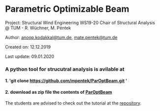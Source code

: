 
# Parametric Optimizable Beam

Project: Structural Wind Engineering WS19-20 
        Chair of Structural Analysis @ TUM - R. Wüchner, M. Péntek
        
Author: anoop.kodakkal@tum.de, mate.pentek@tum.de

Created on:  12.12.2019

Last update: 09.01.2020

### A python tool for strucutral analysis is avilable at 

#### 1.  'git clone https://github.com/mpentek/ParOptBeam.git '

#### 2.  download as zip file the contents of [ParOptBeam](https://github.com/mpentek/ParOptBeam/archive/master.zip)

The students are advised to check out the tutorial at the [repository](https://github.com/mpentek/ParOptBeam/blob/master/introduction_to_par_opt_beam.ipynb).

